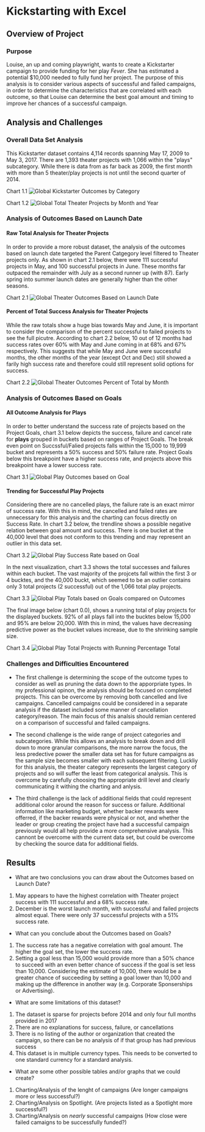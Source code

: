 # Kickstarting with Excel

## Overview of Project

### Purpose
Louise, an up and coming playwright, wants to create a Kickstarter campaign to provide funding for her play _Fever_. She has estimated a potential $10,000 needed to fully fund her project. The purpose of this analysis is to consider various aspects of successful and failed campaigns, in order to determine the characteristics that are correlated with each outcome, so that Louise can determine the best goal amount and timing to improve her chances of a successful campaign.

## Analysis and Challenges

### Overall Data Set Analysis
This Kickstarter dataset contains 4,114 records spanning May 17, 2009 to May 3, 2017. There are 1,393 theater projects with 1,066 within the "plays" subcategory. While there is data from as far back as 2009, the first month with more than 5 theater/play projects is not until the second quarter of 2014. 

Chart 1.1
![Global Kickstarter Outcomes by Category](/Resources/Global%20Kickstarter%20Outcomes%20by%20Category.png)

Chart 1.2
![Global Total Theater Projects by Month and Year](/Resources/Global%20Total%20Theater%20Projects%20by%20Month%20and%20Year.png)

### Analysis of Outcomes Based on Launch Date

#### Raw Total Analysis for Theater Projects
In order to provide a more robust dataset, the analysis of the outcomes based on launch date targeted the Parent Catgegory level filtered to Theater projects only. As shown in chart 2.1 below, there were 111 successful projects in May, and 100 successful projects in June. These months far outpaced the remainder with July as a second runner up (with 87). Early spring into summer launch dates are generally higher than the other seasons.

Chart 2.1
![Global Theater Outcomes Based on Launch Date](/Resources/Global%20Theater%20Outcomes%20Based%20on%20Launch%20Date.png)

#### Percent of Total Success Analysis for Theater Projects
While the raw totals show a huge bias towards May and June, it is important to consider the comparison of the percent successful to failed projects to see the full picutre. According to chart 2.2 below, 10 out of 12 months had success rates over 60% with May and June coming in at 68% and 67% respectively. This suggests that while May and June were successful months, the other months of the year (except Oct and Dec) still showed a farily high success rate and therefore could still represent solid options for success. 

Chart 2.2
![Global Theater Outcomes Percent of Total by Month](/Resources/Global%20Theater%20Outcomes%20Percent%20of%20Total%20by%20Month.png)

### Analysis of Outcomes Based on Goals

#### All Outcome Analysis for Plays
In order to better understand the success rate of projects based on the Project Goals, chart 3.1 below depicts the success, failure and cancel rate for __plays__ grouped in buckets based on ranges of Project Goals. The break even point on Succssful/Falied projects falls within the 15,000 to 19,999 bucket and represents a 50% success and 50% failure rate. Project Goals below this breakpoint have a higher success rate, and projects above this breakpoint have a lower success rate.

Chart 3.1
![Global Play Outcomes based on Goal](/Resources/Global%20Play%20Outcomes%20based%20on%20Goal.png)

#### Trending for Successful Play Projects
Considering there are no cancelled plays, the failure rate is an exact mirror of success rate. With this in mind, the cancelled and failed rates are unnecessary for this analysis and the charting can focus directly on Success Rate. In chart 3.2 below, the trendline shows a possible negative relation between goal amount and success. There is one bucket at the 40,000 level that does not conform to this trending and may represent an outlier in this data set. 

Chart 3.2
![Global Play Success Rate based on Goal](/Resources/Global%20Play%20Success%20Rate%20based%20on%20Goal.png)

In the next visualization, chart 3.3 shows the total successes and failures within each bucket. The vast majority of the projcets fall within the first 3 or 4 bucktes, and the 40,000 buckt, which seemed to be an outlier contains only 3 total projects (2 successful) out of the 1,066 total play projects. 

Chart 3.3
![Global Play Totals based on Goals compared on Outcomes](/Resources/Global%20Play%20Totals%20based%20on%20Goals%20compared%20on%20Outcomes.png)

The final image below (chart 0.0), shows a running total of play projects for the displayed buckets. 92% of all plays fall into the bucktes below 15,000 and 95% are below 20,000. With this in mind, the values have decreasing predictive power as the bucket values increase, due to the shrinking sample size. 

Chart 3.4
![Global Play Total Projects with Running Percentage Total](/Resources/Global%20Play%20Total%20Projects%20with%20Running%20Percentage%20Total.png)

### Challenges and Difficulties Encountered
- The first challenge is determining the scope of the outcome types to consider as well as pruning the data down to the apporpriate types. In my professional opinon, the analysis should be focused on completed projects. This can be overcome by removing both cancelled and live campaigns. Cancelled campaigns could be considered in a separate analysis if the dataset included some manner of cancellation category/reason. The main focus of this analsis should remian centered on a comparison of successful and failed campaigns. 

- The second challenge is the wide range of project categories and subcategories. While this allows an analysis to break down and drill down to more granular comparisons, the more narrow the focus, the less predective power the smaller data set has for future campaigns as the sample size becomes smaller with each subsequent filtering. Luckliy for this analysis, the theater category represents the largest category of projects and so will suffer the least from categorical analysis. This is overcome by carefully choosing the appropriate drill level and clearly communicating it withing the charting and anlysis.

- The third challenge is the lack of additional fields that could represent additional color around the reason for success or failure. Additional information like marketing budget, whether backer rewards were offerred, if the backer rewards were physical or not, and whether the leader or group creating the project have had a successful campaign previously would all help provide a more comprehensive analysis. This cannont be overcome with the current data set, but could be overcome by checking the source data for additional fields.

## Results

- What are two conclusions you can draw about the Outcomes based on Launch Date?
1. May appears to have the highest correlation with Theater project success with 111 successful and a 68% success rate.
2. December is the worst launch month, with successful and failed projects almost equal. There were only 37 successful projects with a 51% success rate.

- What can you conclude about the Outcomes based on Goals?
1. The success rate has a negative correlation with goal amount. The higher the goal set, the lower the success rate.
2. Setting a goal less than 15,000 would provide more than a 50% chance to succeed with an even better chance of success if the goal is set less than 10,000. Considering the estimate of 10,000, there would be a greater chance of succeeding by setting a goal lower than 10,000 and making up the difference in another way (e.g. Corporate Sponserships or Advertising).

- What are some limitations of this dataset?
1. The dataset is sparse for projects before 2014 and only four full months provided in 2017
2. There are no explanations for success, failure, or cancellations
3. There is no listing of the author or organization that created the campaign, so there can be no analysis of if that group has had previous success
4. This dataset is in multiple currency types. This needs to be converted to one standard currency for a standard analysis.

- What are some other possible tables and/or graphs that we could create?
1. Charting/Analysis of the lenght of campaigns (Are longer campaigns more or less successful?)
2. Charting/Analysis on Spotlight. (Are projects listed as a Spotlight more successful?) 
3. Charting/Analysis on _nearly_ successful campaigns (How close were failed camaigns to be successfully funded?)
